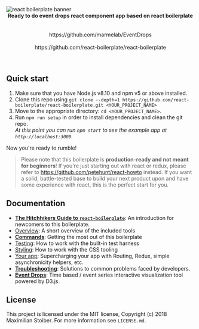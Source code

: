 <img src="https://cloud.githubusercontent.com/assets/688373/18343222/c0a897b2-75b2-11e6-96df-e72e4b02335a.gif" alt="react boilerplate banner" align="center" />

<br />

<div align="center"><strong>Ready to do event drops react component app based on react boilerplate</strong></div>

<br />
<br />

<div align="center">https://github.com/marmelab/EventDrops</div>
<br />
<div align="center">https://github.com/react-boilerplate/react-boilerplate</div>

<br />

<br />


## Quick start

1.  Make sure that you have Node.js v8.10 and npm v5 or above installed.
2.  Clone this repo using `git clone --depth=1 https://github.com/react-boilerplate/react-boilerplate.git <YOUR_PROJECT_NAME>`
3.  Move to the appropriate directory: `cd <YOUR_PROJECT_NAME>`.<br />
4.  Run `npm run setup` in order to install dependencies and clean the git repo.<br />
    _At this point you can run `npm start` to see the example app at `http://localhost:3000`._

Now you're ready to rumble!

> Please note that this boilerplate is **production-ready and not meant for beginners**! If you're just starting out with react or redux, please refer to https://github.com/petehunt/react-howto instead. If you want a solid, battle-tested base to build your next product upon and have some experience with react, this is the perfect start for you.

## Documentation

- [**The Hitchhikers Guide to `react-boilerplate`**](docs/general/introduction.md): An introduction for newcomers to this boilerplate.
- [Overview](docs/general): A short overview of the included tools
- [**Commands**](docs/general/commands.md): Getting the most out of this boilerplate
- [Testing](docs/testing): How to work with the built-in test harness
- [Styling](docs/css): How to work with the CSS tooling
- [Your app](docs/js): Supercharging your app with Routing, Redux, simple
  asynchronicity helpers, etc.
- [**Troubleshooting**](docs/general/gotchas.md): Solutions to common problems faced by developers.
- [**Event Drops**](https://github.com/marmelab/EventDrops): Time based / event series interactive visualization tool powered by D3.js.

## License

This project is licensed under the MIT license, Copyright (c) 2018 Maximilian
Stoiber. For more information see `LICENSE.md`.
